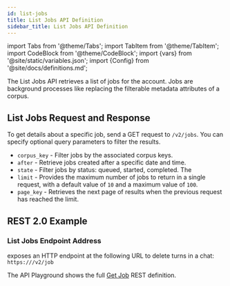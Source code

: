 ```yaml
---
id: list-jobs
title: List Jobs API Definition
sidebar_title: List Jobs API Definition
---
```


import Tabs from '@theme/Tabs';
import TabItem from '@theme/TabItem';
import CodeBlock from '@theme/CodeBlock';
import {vars} from '@site/static/variables.json';
import {Config} from '@site/docs/definitions.md';

The List Jobs API retrieves a list of jobs for the account. Jobs are 
background processes like replacing the filterable metadata attributes of a 
corpus.

## List Jobs Request and Response

To get details about a specific job, send a GET request to `/v2/jobs`. You can 
specify optional query parameters to filter the results. 

* `corpus_key` - Filter jobs by the associated corpus keys. 
* `after` - Retrieve jobs created after a specific date and time. 
* `state` - Filter jobs by status: queued, started, completed. The 
* `limit` - Provides the maximum number of jobs to return 
  in a single request, with a default value of `10` and a maximum value 
  of `100`. 
* `page_key` - Retrieves the next page of results when the previous request 
  has reached the limit.

## REST 2.0 Example

### List Jobs Endpoint Address

<Config v="names.product"/> exposes an HTTP endpoint at the following URL
to delete turns in a chat:
<code>https://<Config v="domains.rest.indexing"/>/v2/job</code>

The API Playground shows the full [Get Job](/docs/rest-api/list-jobs) REST definition.



